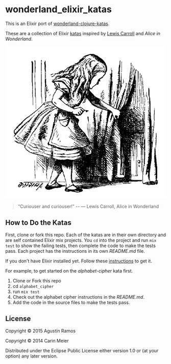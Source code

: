# wonderland_elixir_katas

This is an Elixir port of [wonderland-clojure-katas](https://github.com/gigasquid/wonderland-clojure-katas).

These are a collection of Elixir
[katas](http://en.wikipedia.org/wiki/Kata_%28programming%29) inspired by
[Lewis Carroll](http://en.wikipedia.org/wiki/Lewis_Carroll) and _Alice
in Wonderland_.

![Alice and the tiny door](/images/alicedoor.gif)

>“Curiouser and curiouser!” 
>-- ― Lewis Carroll, Alice in Wonderland

## How to Do the Katas

First, clone or fork this repo. Each of the katas are in their own
directory and are self contained Elixir mix projects.  You `cd`
into the project and run `mix test` to show the failing tests, then
complete the code to make the tests pass. Each project has the
instructions in its own _README.md_ file.

If you don't have Elixir installed yet.  Follow these [instructions](http://elixir-lang.org/install.html)
to get it.

For example, to get started on the _alphabet-cipher_ kata first.

1. Clone or Fork this repo
2. cd `alphabet_cipher`
3. run `mix test`
4. Check out the alphabet cipher instructions in the _README.md_.
5. Add the code in the source files to make the tests pass.


## License

Copyright © 2015 Agustín Ramos

Copyright © 2014 Carin Meier

Distributed under the Eclipse Public License either version 1.0 or (at
your option) any later version.
